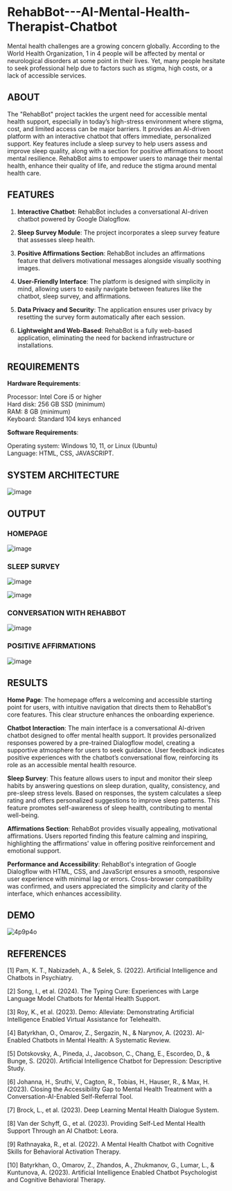 # RehabBot---AI-Mental-Health-Therapist-Chatbot
Mental health challenges are a growing concern globally. According to the World Health Organization, 1 in 4 people will be affected by mental or neurological disorders at some point in their lives. Yet, many people hesitate to seek professional help due to factors such as stigma, high costs, or a lack of accessible services.

## ABOUT
The "RehabBot" project tackles the urgent need for accessible mental health support, especially in today’s high-stress environment where stigma, cost, and limited access can be major barriers.
It provides an AI-driven platform with an interactive chatbot that offers immediate, personalized support.
Key features include a sleep survey to help users assess and improve sleep quality, along with a section for positive affirmations to boost mental resilience. 
RehabBot aims to empower users to manage their mental health, enhance their quality of life, and reduce the stigma around mental health care.

## FEATURES

1. **Interactive Chatbot**: RehabBot includes a conversational AI-driven chatbot powered by Google Dialogflow. 

2. **Sleep Survey Module**: The project incorporates a sleep survey feature that assesses sleep health. 

3. **Positive Affirmations Section**: RehabBot includes an affirmations feature that delivers motivational messages alongside visually soothing images. 

4. **User-Friendly Interface**: The platform is designed with simplicity in mind, allowing users to easily navigate between features like the chatbot, sleep survey, and affirmations.

5. **Data Privacy and Security**: The application ensures user privacy by resetting the survey form automatically after each session.

6. **Lightweight and Web-Based**: RehabBot is a fully web-based application, eliminating the need for backend infrastructure or installations.

## REQUIREMENTS

**Hardware Requirements**:

Processor: Intel Core i5 or higher  
Hard disk: 256 GB SSD (minimum)  
RAM: 8 GB (minimum)  
Keyboard: Standard 104 keys enhanced  

**Software Requirements**:

Operating system: Windows 10, 11, or Linux (Ubuntu)  
Language: HTML, CSS, JAVASCRIPT. 

## SYSTEM ARCHITECTURE
![image](https://github.com/user-attachments/assets/f1bb1241-9f33-46cd-8f95-07abb166e901)

## OUTPUT

### HOMEPAGE
![image](https://github.com/user-attachments/assets/75999df6-3282-42ad-bbdb-852807b8c17c)

### SLEEP SURVEY
![image](https://github.com/user-attachments/assets/9651216a-7eec-423b-9bd2-3026f83cfde1)

![image](https://github.com/user-attachments/assets/e2a49a34-9778-414f-beb2-0a0bcbdd6c67)

### CONVERSATION WITH REHABBOT

![image](https://github.com/user-attachments/assets/840dad67-8a8f-46e3-8f6e-f105af6a8e8d)

### POSITIVE AFFIRMATIONS

![image](https://github.com/user-attachments/assets/48be9bcf-337a-4dc9-8cf1-f07e1aa5afa1)

## RESULTS
**Home Page**: The homepage offers a welcoming and accessible starting point for users, with intuitive navigation that directs them to RehabBot's core features. This clear structure enhances the onboarding experience.

**Chatbot Interaction**: The main interface is a conversational AI-driven chatbot designed to offer mental health support. It provides personalized responses powered by a pre-trained Dialogflow model, creating a supportive atmosphere for users to seek guidance. User feedback indicates positive experiences with the chatbot’s conversational flow, reinforcing its role as an accessible mental health resource.

**Sleep Survey**: This feature allows users to input and monitor their sleep habits by answering questions on sleep duration, quality, consistency, and pre-sleep stress levels. Based on responses, the system calculates a sleep rating and offers personalized suggestions to improve sleep patterns. This feature promotes self-awareness of sleep health, contributing to mental well-being.

**Affirmations Section**: RehabBot provides visually appealing, motivational affirmations. Users reported finding this feature calming and inspiring, highlighting the affirmations' value in offering positive reinforcement and emotional support.

**Performance and Accessibility**: RehabBot's integration of Google Dialogflow with HTML, CSS, and JavaScript ensures a smooth, responsive user experience with minimal lag or errors. Cross-browser compatibility was confirmed, and users appreciated the simplicity and clarity of the interface, which enhances accessibility.

## DEMO

![4p9p4o](https://github.com/user-attachments/assets/4a5e766f-351a-444d-9f11-89df3bb62f55)

## REFERENCES

[1] Pam, K. T., Nabizadeh, A., & Selek, S. (2022). Artificial Intelligence
and Chatbots in Psychiatry.

[2] Song, I., et al. (2024). The Typing Cure: Experiences with Large
Language Model Chatbots for Mental Health Support.

[3] Roy, K., et al. (2023). Demo: Alleviate: Demonstrating Artificial
Intelligence Enabled Virtual Assistance for Telehealth.

[4] Batyrkhan, O., Omarov, Z., Sergazin, N., & Narynov, A. (2023). AI-
Enabled Chatbots in Mental Health: A Systematic Review.

[5] Dotskovsky, A., Pineda, J., Jacobson, C., Chang, E., Escordeo, D., &
Bunge, S. (2020). Artificial Intelligence Chatbot for Depression:
Descriptive Study.

[6] Johanna, H., Sruthi, V., Cagton, R., Tobias, H., Hauser, R., & Max, H.
(2023). Closing the Accessibility Gap to Mental Health Treatment
with a Conversation-AI-Enabled Self-Referral Tool.

[7] Brock, L., et al. (2023). Deep Learning Mental Health Dialogue
System.

[8] Van der Schyff, G., et al. (2023). Providing Self-Led Mental Health
Support Through an AI Chatbot: Leora.

[9] Rathnayaka, R., et al. (2022). A Mental Health Chatbot with
Cognitive Skills for Behavioral Activation Therapy.

[10] Batyrkhan, O., Omarov, Z., Zhandos, A., Zhukmanov, G., Lumar, L.,
& Kuntunova, A. (2023). Artificial Intelligence Enabled Chatbot
Psychologist and Cognitive Behavioral Therapy.







